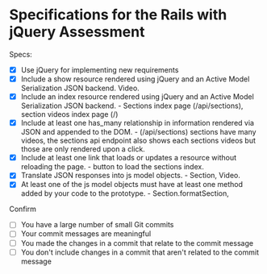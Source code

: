 # Specifications for the Rails with jQuery Assessment

Specs:
- [x] Use jQuery for implementing new requirements
- [x] Include a show resource rendered using jQuery and an Active Model Serialization JSON backend. Video.
- [x] Include an index resource rendered using jQuery and an Active Model Serialization JSON backend. - Sections index page (/api/sections), section videos index page (/)
- [x] Include at least one has_many relationship in information rendered via JSON and appended to the DOM. - (/api/sections) sections have many videos, the sections api endpoint also shows each sections videos but those are only rendered upon a click.
- [x] Include at least one link that loads or updates a resource without reloading the page. - button to load the sections index.
- [x] Translate JSON responses into js model objects. - Section, Video.
- [x] At least one of the js model objects must have at least one method added by your code to the prototype. - Section.formatSection, 

Confirm
- [ ] You have a large number of small Git commits
- [ ] Your commit messages are meaningful
- [ ] You made the changes in a commit that relate to the commit message
- [ ] You don't include changes in a commit that aren't related to the commit message
